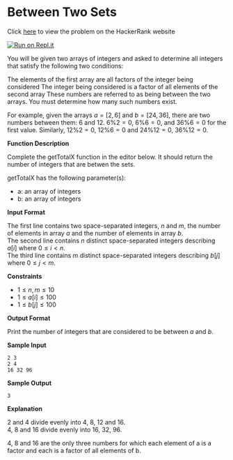 # Between Two Sets

Click [here](https://www.hackerrank.com/challenges/between-two-sets/problem) to view the problem on the HackerRank website

[![Run on Repl.it](https://repl.it/badge/github/hamza-mughees/Between-Two-Sets)](https://repl.it/github/hamza-mughees/Between-Two-Sets)

You will be given two arrays of integers and asked to determine all integers that satisfy the following two conditions:

The elements of the first array are all factors of the integer being considered
The integer being considered is a factor of all elements of the second array
These numbers are referred to as being between the two arrays. You must determine how many such numbers exist.

For example, given the arrays $a = [2, 6]$ and $b = [24, 36]$, there are two numbers between them: $6$ and $12$. $6\%2 = 0$, $6\%6 = 0$,  and $36\%6 = 0$ for the first value. Similarly, $12\%2 = 0$, $12\%6 = 0$ and $24\%12 = 0$, $36\%12 = 0$.

**Function Description**

Complete the getTotalX function in the editor below. It should return the number of integers that are betwen the sets.

getTotalX has the following parameter(s):

- a: an array of integers
- b: an array of integers

**Input Format**

The first line contains two space-separated integers, $n$ and $m$, the number of elements in array $a$ and the number of elements in array $b$.  
The second line contains $n$ distinct space-separated integers describing $a[i]$ where $0\leq i<n$.  
The third line contains $m$ distinct space-separated integers describing $b[j]$ where $0\leq j<m$.

**Constraints**

- $1\leq n,m\leq 10$
- $1\leq a[i]\leq 100$
- $1\leq b[j]\leq 100$

**Output Format**

Print the number of integers that are considered to be between $a$ and $b$.

**Sample Input**
```
2 3
2 4
16 32 96
```

**Sample Output**
```
3
```

**Explanation**

2 and 4 divide evenly into 4, 8, 12 and 16.  
4, 8 and 16 divide evenly into 16, 32, 96.

4, 8 and 16 are the only three numbers for which each element of a is a factor and each is a factor of all elements of b.
